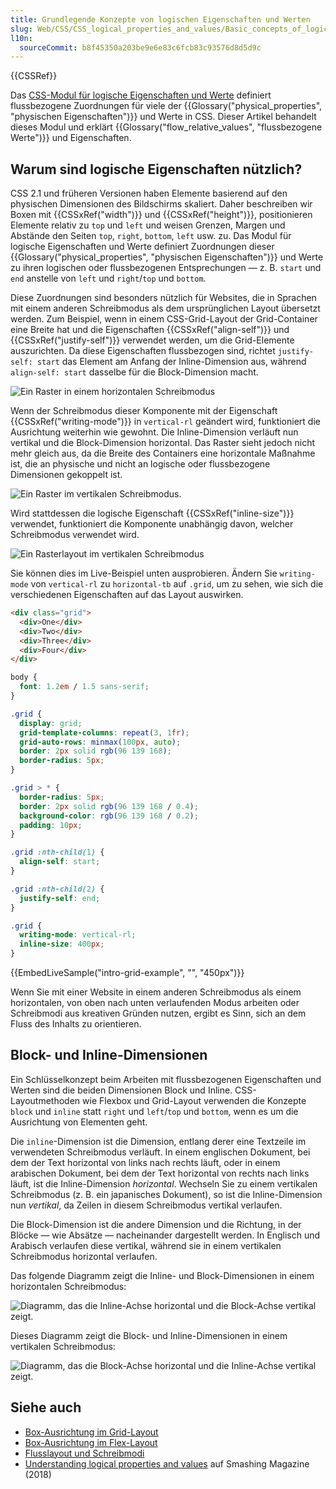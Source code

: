 ```yaml
---
title: Grundlegende Konzepte von logischen Eigenschaften und Werten
slug: Web/CSS/CSS_logical_properties_and_values/Basic_concepts_of_logical_properties_and_values
l10n:
  sourceCommit: b8f45350a203be9e6e83c6fcb83c93576d8d5d9c
---
```


{{CSSRef}}

Das [CSS-Modul für logische Eigenschaften und Werte](/de/docs/Web/CSS/CSS_logical_properties_and_values#properties) definiert flussbezogene Zuordnungen für viele der {{Glossary("physical_properties", "physischen Eigenschaften")}} und Werte in CSS. Dieser Artikel behandelt dieses Modul und erklärt {{Glossary("flow_relative_values", "flussbezogene Werte")}} und Eigenschaften.

## Warum sind logische Eigenschaften nützlich?

CSS 2.1 und früheren Versionen haben Elemente basierend auf den physischen Dimensionen des Bildschirms skaliert. Daher beschreiben wir Boxen mit {{CSSxRef("width")}} und {{CSSxRef("height")}}, positionieren Elemente relativ zu `top` und `left` und weisen Grenzen, Margen und Abstände den Seiten `top`, `right`, `bottom`, `left` usw. zu. Das Modul für logische Eigenschaften und Werte definiert Zuordnungen dieser {{Glossary("physical_properties", "physischen Eigenschaften")}} und Werte zu ihren logischen oder flussbezogenen Entsprechungen — z. B. `start` und `end` anstelle von `left` und `right`/`top` und `bottom`.

Diese Zuordnungen sind besonders nützlich für Websites, die in Sprachen mit einem anderen Schreibmodus als dem ursprünglichen Layout übersetzt werden. Zum Beispiel, wenn in einem CSS-Grid-Layout der Grid-Container eine Breite hat und die Eigenschaften {{CSSxRef("align-self")}} und {{CSSxRef("justify-self")}} verwendet werden, um die Grid-Elemente auszurichten. Da diese Eigenschaften flussbezogen sind, richtet `justify-self: start` das Element am Anfang der Inline-Dimension aus, während `align-self: start` dasselbe für die Block-Dimension macht.

![Ein Raster in einem horizontalen Schreibmodus](grid-horizontal-width-sm.png)

Wenn der Schreibmodus dieser Komponente mit der Eigenschaft {{CSSxRef("writing-mode")}} in `vertical-rl` geändert wird, funktioniert die Ausrichtung weiterhin wie gewohnt. Die Inline-Dimension verläuft nun vertikal und die Block-Dimension horizontal. Das Raster sieht jedoch nicht mehr gleich aus, da die Breite des Containers eine horizontale Maßnahme ist, die an physische und nicht an logische oder flussbezogene Dimensionen gekoppelt ist.

![Ein Raster im vertikalen Schreibmodus.](grid-vertical-width-sm.png)

Wird stattdessen die logische Eigenschaft {{CSSxRef("inline-size")}} verwendet, funktioniert die Komponente unabhängig davon, welcher Schreibmodus verwendet wird.

![Ein Rasterlayout im vertikalen Schreibmodus](grid-vertical-inline-size-small.png)

Sie können dies im Live-Beispiel unten ausprobieren. Ändern Sie `writing-mode` von `vertical-rl` zu `horizontal-tb` auf `.grid`, um zu sehen, wie sich die verschiedenen Eigenschaften auf das Layout auswirken.

```html live-sample___intro-grid-example
<div class="grid">
  <div>One</div>
  <div>Two</div>
  <div>Three</div>
  <div>Four</div>
</div>
```

```css hidden live-sample___intro-grid-example
body {
  font: 1.2em / 1.5 sans-serif;
}

.grid {
  display: grid;
  grid-template-columns: repeat(3, 1fr);
  grid-auto-rows: minmax(100px, auto);
  border: 2px solid rgb(96 139 168);
  border-radius: 5px;
}

.grid > * {
  border-radius: 5px;
  border: 2px solid rgb(96 139 168 / 0.4);
  background-color: rgb(96 139 168 / 0.2);
  padding: 10px;
}

.grid :nth-child(1) {
  align-self: start;
}

.grid :nth-child(2) {
  justify-self: end;
}
```

```css live-sample___intro-grid-example
.grid {
  writing-mode: vertical-rl;
  inline-size: 400px;
}
```

{{EmbedLiveSample("intro-grid-example", "", "450px")}}

Wenn Sie mit einer Website in einem anderen Schreibmodus als einem horizontalen, von oben nach unten verlaufenden Modus arbeiten oder Schreibmodi aus kreativen Gründen nutzen, ergibt es Sinn, sich an dem Fluss des Inhalts zu orientieren.

## Block- und Inline-Dimensionen

Ein Schlüsselkonzept beim Arbeiten mit flussbezogenen Eigenschaften und Werten sind die beiden Dimensionen Block und Inline. CSS-Layoutmethoden wie Flexbox und Grid-Layout verwenden die Konzepte `block` und `inline` statt `right` und `left`/`top` und `bottom`, wenn es um die Ausrichtung von Elementen geht.

Die `inline`-Dimension ist die Dimension, entlang derer eine Textzeile im verwendeten Schreibmodus verläuft. In einem englischen Dokument, bei dem der Text horizontal von links nach rechts läuft, oder in einem arabischen Dokument, bei dem der Text horizontal von rechts nach links läuft, ist die Inline-Dimension _horizontal_. Wechseln Sie zu einem vertikalen Schreibmodus (z. B. ein japanisches Dokument), so ist die Inline-Dimension nun _vertikal_, da Zeilen in diesem Schreibmodus vertikal verlaufen.

Die Block-Dimension ist die andere Dimension und die Richtung, in der Blöcke — wie Absätze — nacheinander dargestellt werden. In Englisch und Arabisch verlaufen diese vertikal, während sie in einem vertikalen Schreibmodus horizontal verlaufen.

Das folgende Diagramm zeigt die Inline- und Block-Dimensionen in einem horizontalen Schreibmodus:

![Diagramm, das die Inline-Achse horizontal und die Block-Achse vertikal zeigt.](mdn-horizontal.png)

Dieses Diagramm zeigt die Block- und Inline-Dimensionen in einem vertikalen Schreibmodus:

![Diagramm, das die Block-Achse horizontal und die Inline-Achse vertikal zeigt.](mdn-vertical.png)

## Siehe auch

- [Box-Ausrichtung im Grid-Layout](/de/docs/Web/CSS/CSS_box_alignment/Box_alignment_in_grid_layout)
- [Box-Ausrichtung im Flex-Layout](/de/docs/Web/CSS/CSS_box_alignment/Box_alignment_in_flexbox)
- [Flusslayout und Schreibmodi](/de/docs/Web/CSS/CSS_display/Flow_layout_and_writing_modes)
- [Understanding logical properties and values](https://www.smashingmagazine.com/2018/03/understanding-logical-properties-values/) auf Smashing Magazine (2018)
